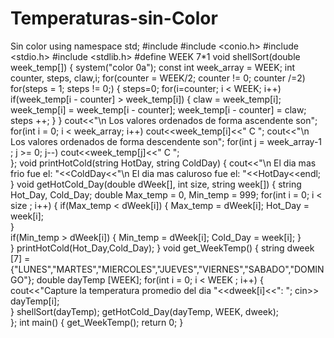 # Temperaturas-sin-Color
Sin color
using namespace std;
#include <iostream>
#include <conio.h>
#include <stdio.h> 
#include <stdlib.h> 
#define WEEK 7*1 
void shellSort(double week_temp[])
{
	system("color 0a");
	const int week_array = WEEK;
	int counter, steps, claw,i;
		for(counter = WEEK/2; counter != 0; counter /=2)
			for(steps = 1; steps != 0;)
			{
				steps=0;
				for(i=counter; i < WEEK; i++)
					if(week_temp[i - counter] > week_temp[i])
					{
						claw = week_temp[i];
						week_temp[i] = week_temp[i - counter];
						week_temp[i - counter] = claw;
						steps ++;
					}
			}
	cout<<"\n Los valores ordenados de forma ascendente son";
		for(int i = 0; i < week_array; i++)
			cout<<week_temp[i]<<"  C ";
	cout<<"\n Los valores ordenados de forma descendente son";
		for(int j = week_array-1 ; j >= 0; j--)
			cout<<week_temp[j]<<"  C ";		
};
void printHotCold(string HotDay, string ColdDay)
{
	cout<<"\n El dia mas frio fue el: "<<ColdDay<<"\n El dia mas caluroso fue el: "<<HotDay<<endl;
}
void getHotCold_Day(double dWeek[], int size, string week[])
{
	string Hot_Day, Cold_Day;
	double Max_temp = 0, Min_temp = 999;
	for(int i = 0; i < size ; i++)
	{
		if(Max_temp < dWeek[i])
		{
			Max_temp = dWeek[i];
			Hot_Day = week[i]; 	
		}	
		if(Min_temp > dWeek[i])
		{
			Min_temp = dWeek[i];
			Cold_Day = week[i];
		}	
	}
	printHotCold(Hot_Day,Cold_Day);	
}
void get_WeekTemp()
{
	string dweek [7] = {"LUNES","MARTES","MIERCOLES","JUEVES","VIERNES","SABADO","DOMINGO"};
	double dayTemp [WEEK];
	for(int i = 0; i < WEEK ; i++)
	{
		cout<<"Capture la temperatura promedio del dia "<<dweek[i]<<": ";
		cin>> dayTemp[i];	
	}
	shellSort(dayTemp);
	getHotCold_Day(dayTemp, WEEK, dweek);		
};
int main()
{
	get_WeekTemp();
	return 0;
}
